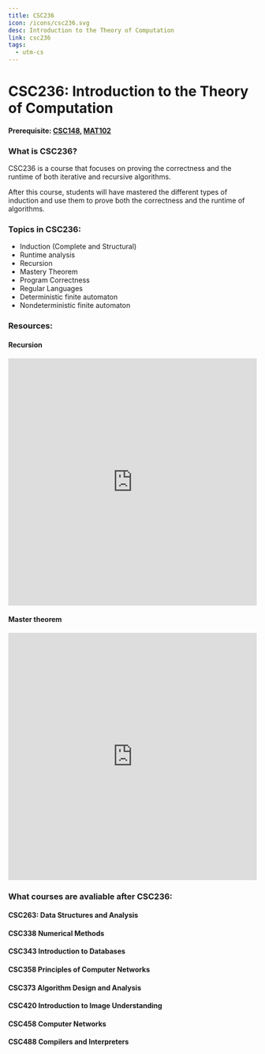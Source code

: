 ```yaml
---
title: CSC236
icon: /icons/csc236.svg
desc: Introduction to the Theory of Computation
link: csc236
tags:
  - utm-cs
---
```


# CSC236: Introduction to the Theory of Computation
#### Prerequisite: [CSC148](./csc148), [MAT102](./mat102)

<grid-1-x-2 title="Fall 2020 Class Website" img-src="https://i.imgur.com/MX1GL74.png" link="https://mcs.utm.utoronto.ca/~236/" desc="All credits to Ilir Dema" button="Check it out!"></grid-1-x-2>

### What is CSC236?
CSC236 is a course that focuses on proving the correctness and the runtime of both iterative and recursive algorithms.

After this course, students will have mastered the different types of induction and use them to prove both the correctness and the runtime of algorithms.
### Topics in CSC236:
- Induction (Complete and Structural)
- Runtime analysis
- Recursion
- Mastery Theorem
- Program Correctness 
- Regular Languages
- Deterministic finite automaton
- Nondeterministic finite automaton

### Resources:

#### Recursion
<iframe width="100%" height="500" src="https://www.youtube.com/embed/KEEKn7Me-ms" frameborder="0" allow="accelerometer; autoplay; clipboard-write; encrypted-media; gyroscope; picture-in-picture" allowfullscreen></iframe>

#### Master theorem
<iframe width="100%" height="500" src="https://www.youtube.com/embed/6CX7s7JnXs0" frameborder="0" allow="accelerometer; autoplay; clipboard-write; encrypted-media; gyroscope; picture-in-picture" allowfullscreen></iframe>

<grid-1-x-2 title="Beginner tutorial to Regular Languages" img-src="https://www.educative.io/api/edpresso/shot/5565293067763712/image/5291214561607680" link="https://regexone.com/" desc="An interactive tutorial for students learning regular languages for the first time" button="Try it out!"></grid-1-x-2>


### What courses are avaliable after CSC236:
#### CSC263: Data Structures and Analysis
#### CSC338 Numerical Methods
#### CSC343 Introduction to Databases
#### CSC358 Principles of Computer Networks
#### CSC373 Algorithm Design and Analysis
#### CSC420 Introduction to Image Understanding
#### CSC458 Computer Networks
#### CSC488 Compilers and Interpreters
